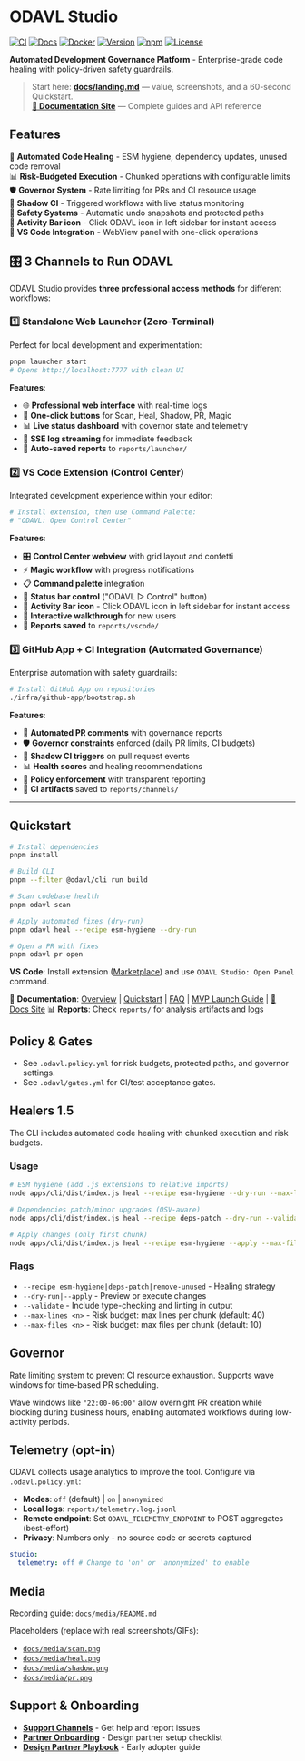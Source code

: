 
# ODAVL Studio

[![CI](https://github.com/Monawlo812/odavl_studio/actions/workflows/ci.yml/badge.svg)](https://github.com/Monawlo812/odavl_studio/actions/workflows/ci.yml)
[![Docs](https://img.shields.io/badge/docs-GitHub%20Pages-blue)](https://monawlo812.github.io/odavl_studio/)
[![Docker](https://img.shields.io/badge/docker-ghcr.io-blue)](https://github.com/Monawlo812/odavl_studio/pkgs/container/odavl-studio)
[![Version](https://img.shields.io/badge/version-0.1.0-green)](https://github.com/Monawlo812/odavl_studio/releases)
[![npm](https://img.shields.io/npm/v/@odavl/cli)](https://www.npmjs.com/package/@odavl/cli)
[![License](https://img.shields.io/github/license/Monawlo812/odavl_studio)](LICENSE)

**Automated Development Governance Platform** - Enterprise-grade code healing with policy-driven safety guardrails.

> Start here: **[docs/landing.md](docs/landing.md)** — value, screenshots, and a 60-second Quickstart.  
> **[📖 Documentation Site](https://monawlo812.github.io/odavl_studio/)** — Complete guides and API reference

## Features

🔧 **Automated Code Healing** - ESM hygiene, dependency updates, unused code removal  
📊 **Risk-Budgeted Execution** - Chunked operations with configurable limits  
🛡️ **Governor System** - Rate limiting for PRs and CI resource usage  
🔄 **Shadow CI** - Triggered workflows with live status monitoring  
💾 **Safety Systems** - Automatic undo snapshots and protected paths  
🎯 **Activity Bar icon** - Click ODAVL icon in left sidebar for instant access  
🎯 **VS Code Integration** - WebView panel with one-click operations

## 🎛️ 3 Channels to Run ODAVL

ODAVL Studio provides **three professional access methods** for different workflows:

### 1️⃣ **Standalone Web Launcher** (Zero-Terminal)

Perfect for local development and experimentation:

```bash
pnpm launcher start
# Opens http://localhost:7777 with clean UI
```

**Features**:

- 🌐 **Professional web interface** with real-time logs
- 🔘 **One-click buttons** for Scan, Heal, Shadow, PR, Magic
- 📊 **Live status dashboard** with governor state and telemetry
- 📝 **SSE log streaming** for immediate feedback
- 💾 **Auto-saved reports** to `reports/launcher/`

### 2️⃣ **VS Code Extension** (Control Center)

Integrated development experience within your editor:

```bash
# Install extension, then use Command Palette:
# "ODAVL: Open Control Center"
```

**Features**:

- 🎛️ **Control Center webview** with grid layout and confetti
- ⚡ **Magic workflow** with progress notifications
- 📋 **Command palette** integration
- 🎯 **Status bar control** ("ODAVL ▷ Control" button)
- 🎯 **Activity Bar icon** - Click ODAVL icon in left sidebar for instant access
- 📖 **Interactive walkthrough** for new users
- 💾 **Reports saved** to `reports/vscode/`

### 3️⃣ **GitHub App + CI Integration** (Automated Governance)

Enterprise automation with safety guardrails:

```bash
# Install GitHub App on repositories
./infra/github-app/bootstrap.sh
```

**Features**:

- 🤖 **Automated PR comments** with governance reports
- 🛡️ **Governor constraints** enforced (daily PR limits, CI budgets)
- 🔄 **Shadow CI triggers** on pull request events
- 📊 **Health scores** and healing recommendations
- 🚨 **Policy enforcement** with transparent reporting
- 💾 **CI artifacts** saved to `reports/channels/`

---

## Quickstart

```bash
# Install dependencies
pnpm install

# Build CLI
pnpm --filter @odavl/cli run build

# Scan codebase health
pnpm odavl scan

# Apply automated fixes (dry-run)
pnpm odavl heal --recipe esm-hygiene --dry-run

# Open a PR with fixes
pnpm odavl pr open
```

**VS Code**: Install extension ([Marketplace](https://marketplace.visualstudio.com/items?itemName=odavl.odavl-studio)) and use `ODAVL Studio: Open Panel` command.

📖 **Documentation**: [Overview](docs/overview.md) | [Quickstart](docs/quickstart.md) | [FAQ](docs/faq.md) | [MVP Launch Guide](docs/mvp-launch-guide.md) | [📖 Docs Site](https://monawlo812.github.io/odavl_studio/)
📊 **Reports**: Check `reports/` for analysis artifacts and logs

## Policy & Gates

- See `.odavl.policy.yml` for risk budgets, protected paths, and governor settings.
- See `.odavl/gates.yml` for CI/test acceptance gates.

## Healers 1.5

The CLI includes automated code healing with chunked execution and risk budgets.

### Usage

```bash
# ESM hygiene (add .js extensions to relative imports)
node apps/cli/dist/index.js heal --recipe esm-hygiene --dry-run --max-lines 40 --max-files 10

# Dependencies patch/minor upgrades (OSV-aware)
node apps/cli/dist/index.js heal --recipe deps-patch --dry-run --validate

# Apply changes (only first chunk)
node apps/cli/dist/index.js heal --recipe esm-hygiene --apply --max-files 5
```

### Flags

- `--recipe esm-hygiene|deps-patch|remove-unused` - Healing strategy
- `--dry-run|--apply` - Preview or execute changes
- `--validate` - Include type-checking and linting in output
- `--max-lines <n>` - Risk budget: max lines per chunk (default: 40)
- `--max-files <n>` - Risk budget: max files per chunk (default: 10)

## Governor

Rate limiting system to prevent CI resource exhaustion. Supports wave windows for time-based PR scheduling.

Wave windows like `"22:00-06:00"` allow overnight PR creation while blocking during business hours, enabling automated workflows during low-activity periods.

## Telemetry (opt-in)

ODAVL collects usage analytics to improve the tool. Configure via `.odavl.policy.yml`:

- **Modes**: `off` (default) | `on` | `anonymized`
- **Local logs**: `reports/telemetry.log.jsonl`
- **Remote endpoint**: Set `ODAVL_TELEMETRY_ENDPOINT` to POST aggregates (best-effort)
- **Privacy**: Numbers only - no source code or secrets captured

```yaml
studio:
  telemetry: off # Change to 'on' or 'anonymized' to enable
```

## Media

Recording guide: `docs/media/README.md`

Placeholders (replace with real screenshots/GIFs):

- [`docs/media/scan.png`](docs/media/scan.png)
- [`docs/media/heal.png`](docs/media/heal.png)
- [`docs/media/shadow.png`](docs/media/shadow.png)
- [`docs/media/pr.png`](docs/media/pr.png)

## Support & Onboarding

- **[Support Channels](SUPPORT.md)** - Get help and report issues
- **[Partner Onboarding](.github/ISSUE_TEMPLATE/onboarding.md)** - Design partner setup checklist
- **[Design Partner Playbook](docs/design-partner-playbook.md)** - Early adopter guide
